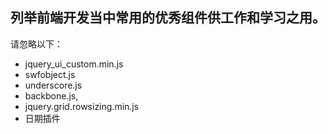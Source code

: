 列举前端开发当中常用的优秀组件供工作和学习之用。
----------------


请忽略以下：

+ jquery_ui_custom.min.js
+ swfobject.js
+ underscore.js
+ backbone.js,
+ jquery.grid.rowsizing.min.js
+ 日期插件